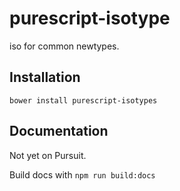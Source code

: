 # purescript-isotype

iso for common newtypes.

## Installation

```
bower install purescript-isotypes
```

## Documentation

Not yet on Pursuit.

Build docs with `npm run build:docs`
